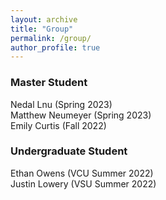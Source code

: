 ```yaml
---
layout: archive
title: "Group"
permalink: /group/
author_profile: true
---
```



<h3>Master Student</h3>

Nedal Lnu (Spring 2023) <br>
Matthew Neumeyer (Spring 2023) <br>
Emily Curtis (Fall 2022)

<h3>Undergraduate Student</h3>
Ethan Owens (VCU Summer 2022) <br>
Justin Lowery (VSU Summer 2022)






